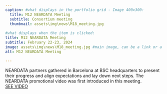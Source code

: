 ```yaml
---
caption: #what displays in the portfolio grid - Image 400x300:
  title: M12 NEARDATA Meeting
  subtitle: Consortium meeting
  thumbnail: assets\img\news\M18_meeting.jpg
  
#what displays when the item is clicked:
title: M12 NEARDATA Meeting
subtitle: February 22-23, 2024
image: assets\img\news\M18_meeting.jpg #main image, can be a link or a file in assets/img/portfolio
alt: M12 NEARDATA Meeting

---
```

NEARDATA partners gathered in Barcelona at BSC headquarters to present their progress and align expectations and lay down next steps. The NEARDATA promotional video was first introduced in this meeting. <br/>
<a href="https://www.youtube.com/watch?v=K37aMlcqPHw" target="_blank">SEE VIDEO</a>

